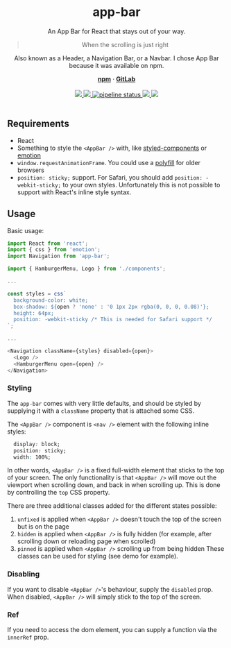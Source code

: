 <div align="center">
  <h1 align="center">app-bar</h1>
  <p>An App Bar for React that stays out of your way.</p>
  <blockquote>When the scrolling is just right</blockquote>
  <p>Also known as a Header, a Navigation Bar, or a Navbar. I chose App Bar because it was available on npm.</p>
  <a href="https://www.npmjs.com/package/app-bar"><strong>npm</strong></a> ·
  <a href="https://gitlab.com/iiroj/app-bar"><strong>GitLab</strong></a>
  <br/>
  <br/>
  <a href="https://www.npmjs.com/package/app-bar">
    <img src="https://img.shields.io/npm/v/app-bar.svg">
  </a>
  <a href="https://gitlab.com/iiroj/app-bar">
    <img src="https://img.shields.io/github/languages/code-size/iiroj/app-bar.svg">
  </a>
  <a href="https://gitlab.com/iiroj/app-bar/commits/master">
    <img alt="pipeline status" src="https://gitlab.com/iiroj/app-bar/badges/master/pipeline.svg" />
  </a>
  <a href="https://gitlab.com/iiroj/app-bar/blob/master/package.json">
    <img src="https://img.shields.io/david/iiroj/app-bar.svg">
  </a>
  <a href="https://gitlab.com/iiroj/app-bar/blob/master/package.json">
    <img src="https://img.shields.io/david/dev/iiroj/app-bar.svg">
  </a>
  <br/>
  <br/>
</div>

## Requirements

- React
- Something to style the `<AppBar />` with, like [styled-components](https://github.com/styled-components/styled-components) or [emotion](https://github.com/emotion-js/emotion)
- `window.requestAnimationFrame`. You could use a [polyfill](https://github.com/chrisdickinson/raf) for older browsers
- `position: sticky;` support. For Safari, you should add `position: -webkit-sticky;` to your own styles. Unfortunately this is not possible to support with React's inline style syntax.

## Usage

Basic usage:

```javascript
import React from 'react';
import { css } from 'emotion';
import Navigation from 'app-bar';

import { HamburgerMenu, Logo } from './components';

...

const styles = css`
  background-color: white;
  box-shadow: ${open ? 'none' : '0 1px 2px rgba(0, 0, 0, 0.08)'};
  height: 64px;
  position: -webkit-sticky /* This is needed for Safari support */
`;

...

<Navigation className={styles} disabled={open}>
  <Logo />
  <HamburgerMenu open={open} />
</Navigation>
```

### Styling

The `app-bar` comes with very little defaults, and should be styled by supplying it with a `className` property that is attached some CSS.

The `<AppBar />` component is `<nav />` element with the following inline styles:

```css
  display: block;
  position: sticky;
  width: 100%;
```

In other words, `<AppBar />` is a fixed full-width element that sticks to the top of your screen. The only functionality is that `<AppBar />` will move out the viewport when scrolling down, and back in when scrolling up. This is done by controlling the `top` CSS property.

There are three additional classes added for the different states possible:
1. `unfixed` is applied when `<AppBar />` doesn't touch the top of the screen but is on the page
2. `hidden` is applied when `<AppBar />` is fully hidden (for example, after scrolling down or reloading page when scrolled)
3. `pinned` is applied when `<AppBar />` scrolling up from being hidden
These classes can be used for styling (see demo for example).

### Disabling

If you want to disable `<AppBar />`'s behaviour, supply the `disabled` prop. When disabled, `<AppBar />` will simply stick to the top of the screen.

### Ref

If you need to access the dom element, you can supply a function via the `innerRef` prop.